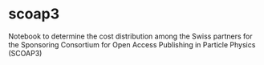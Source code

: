 # scoap3
Notebook to determine the cost distribution among the Swiss partners for the Sponsoring Consortium for Open Access Publishing in Particle Physics (SCOAP3)
